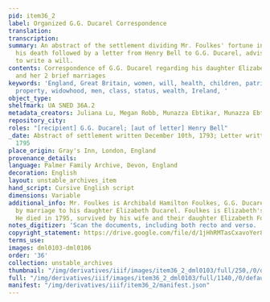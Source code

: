 ```yaml
---
pid: item36_2
label: Organized G.G. Ducarel Correspondence
translation:
transcription:
summary: An abstract of the settlement dividing Mr. Foulkes' fortune in the case of
  his death followed by a letter from Henry Bell to G.G. Ducarel, advising Mr. Foulkes
  to write a will.
contents: Correspondence of G.G. Ducarel regarding his daughter Elizabeth, Betsy,
  and her 2 brief marriages
keywords: 'England, Great Britain, women, will, health, children, patriarchy, money,
  property, widowhood, men, class, status, wealth, Ireland, '
object_type:
shelfmark: UA SNED 36A.2
metadata_creators: Juliana Lu, Megan Robb, Munazza Ebtikar, Munazza Ebtikar
repository_city:
roles: "[recipient] G.G. Ducarel; [aut of letter] Henry Bell"
_date: Abstract of settlement written December 10th, 1793; Letter written May 8th,
  1795
place_origin: Gray's Inn, London, England
provenance_details:
language: Palmer Family Archive, Devon, England
decoration: English
layout: unstable_archives_item
hand_script: Cursive English script
dimensions: Variable
additional_info: Mr. Foulkes is Archibald Hamilton Foulkes, G.G. Ducarel's son-in-law
  by marriage to his daughter Elizabeth Ducarel. Foulkes is Elizabeth's first husband.
  He died in 1795, survived by his wife and their daughter Elizabeth Foulkes.
notes_digitizer: 'Scan the documents, including both recto and verso. '
copyright_statement: https://drive.google.com/file/d/1jHhRMTasCxavoYer89Wn8_Xn65nL0sW0/view?usp=sharing
terms_use:
images: dml0103-dml0106
order: '36'
collection: unstable_archives
thumbnail: "/img/derivatives/iiif/images/item36_2_dml0103/full/250,/0/default.jpg"
full: "/img/derivatives/iiif/images/item36_2_dml0103/full/1140,/0/default.jpg"
manifest: "/img/derivatives/iiif/item36_2/manifest.json"
---
```

